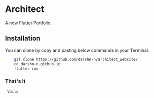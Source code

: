# Architect
  
A new Flutter Portfolio.


## Installation

You can clone by copy and pasting below commands in your Terminal.

```bash
    git clone https://github.com/darshn-n/architect_website/
    cd darshn-n.github.io
    flutter run
```



### That's it

```
 Voila
```
